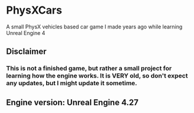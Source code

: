 # PhysXCars
 A small PhysX vehicles based car game I made years ago while learning Unreal Engine 4 

## Disclaimer
### This is not a finished game, but rather a small project for learning how the engine works. It is VERY old, so don't expect any updates, but I might update it sometime.

## Engine version: Unreal Engine 4.27
